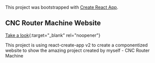 This project was bootstrapped with [Create React App](https://github.com/facebook/create-react-app).

## CNC Router Machine Website

[Take a look](https://thiagofazzi.github.io/cnc-project-website/){:target="_blank" rel="noopener"}

This project is using react-create-app v2 to create a componentized website to show
the amazing project created by myself - CNC Router Machine


